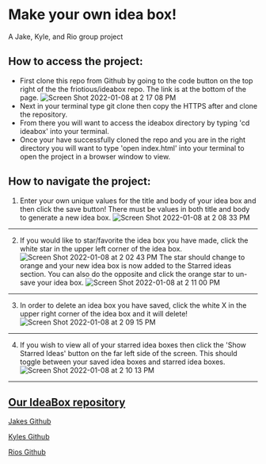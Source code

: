# Make your own idea box!

A Jake, Kyle, and Rio group project

## How to access the project:

* First clone this repo from Github by going to the code button on the top right of the the friotious/ideabox repo. The link is at the bottom of the page. ![Screen Shot 2022-01-08 at 2 17 08 PM](https://user-images.githubusercontent.com/92282738/148660264-095432ad-f339-4746-ad18-79836cbbf484.png)
* Next in your terminal type git clone then copy the HTTPS after and clone the repository.
* From there you will want to access the ideabox directory by typing 'cd ideabox' into your terminal.
* Once your have successfully cloned the repo and you are in the right directory you will want to type 'open index.html' into your terminal to open the project in a browser window to view.

## How to navigate the project:

1. Enter your own unique values for the title and body of your idea box and then click the save button! There must be values in both title and body to generate a new idea box. ![Screen Shot 2022-01-08 at 2 08 33 PM](https://user-images.githubusercontent.com/92282738/148660045-6dd6ac09-4cf8-492e-80af-aabf0fbdbdb4.png)
---
2. If you would like to star/favorite the idea box you have made, click the white star in the upper left corner of the idea box. ![Screen Shot 2022-01-08 at 2 02 43 PM](https://user-images.githubusercontent.com/92282738/148660022-9904edb0-ef44-43be-a7c6-898f55e13a7a.png) The star should change to orange and your new idea box is now added to the Starred ideas section. You can also do the opposite and click the orange star to un-save your idea box. ![Screen Shot 2022-01-08 at 2 11 00 PM](https://user-images.githubusercontent.com/92282738/148660115-13c35567-16b9-4d27-bdbb-7d2a9970f8ce.png)
---
3. In order to delete an idea box you have saved, click the white X in the upper right corner of the idea box and it will delete!  ![Screen Shot 2022-01-08 at 2 09 15 PM](https://user-images.githubusercontent.com/92282738/148660058-ddbd6c11-9387-4211-88a4-b8e62c14e0fb.png)
---
4. If you wish to view all of your starred idea boxes then click the 'Show Starred Ideas' button on the far left side of the screen. This should toggle between your saved idea boxes and starred idea boxes. ![Screen Shot 2022-01-08 at 2 10 13 PM](https://user-images.githubusercontent.com/92282738/148660342-2c3a02a0-18e9-4a0f-aa26-1c65a5d70f1e.png)

---


[Our IdeaBox repository](https://github.com/friotious/ideabox)
---
[Jakes Github](https://github.com/J-Dunny)

[Kyles Github](https://github.com/K-Howard)

[Rios Github](https://github.com/friotious)
